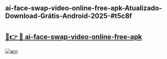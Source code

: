 ## ai-face-swap-video-online-free-apk-Atualizado-Download-Grátis-Android-2025-#t5c8f

# <h2><a href="https://ainizakaria.my?title=ai-face-swap-video-online-free-apk&ref=20M">🔗👉 🔴 ai-face-swap-video-online-free-apk</a></h2>

[![acn](https://github.com/user-attachments/assets/0f9c940e-d8b0-45ae-aac7-cd30a18b3e1c)](https://ainizakaria.my?title=ai-face-swap-video-online-free-apk&ref=20M)

